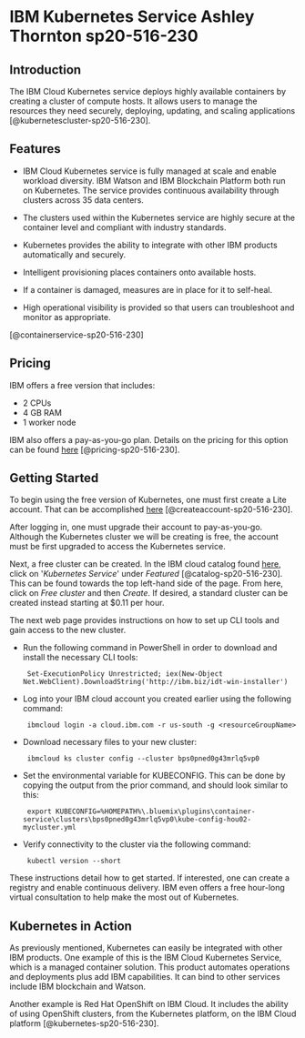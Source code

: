 # IBM Kubernetes Service Ashley Thornton sp20-516-230

## Introduction

The IBM Cloud Kubernetes service deploys highly available containers by
 creating a cluster of compute hosts. It allows users to manage the resources
  they need securely, deploying, updating, and scaling applications 
  [@kubernetescluster-sp20-516-230].
  
## Features

* IBM Cloud Kubernetes service is fully managed at scale and enable workload
 diversity. IBM Watson and IBM Blockchain Platform both run on Kubernetes. The 
 service provides continuous availability through clusters across 35 data
 centers.
 
* The clusters used within the Kubernetes service are highly secure at the
 container level and compliant with industry standards.
 
* Kubernetes provides the ability to integrate with other IBM products
 automatically and securely.
  
* Intelligent provisioning places containers onto available hosts.
 
* If a container is damaged, measures are in place for it to self-heal.
 
* High operational visibility is provided so that users can troubleshoot and
 monitor as appropriate.
  
[@containerservice-sp20-516-230]
 
## Pricing
 
IBM offers a free version that includes:
* 2 CPUs
* 4 GB RAM
* 1 worker node
 
IBM also offers a pay-as-you-go plan. Details on the pricing for this option
 can be found [here](https://www.ibm.com/cloud/container-service/pricing
 ) [@pricing-sp20-516-230].
  
## Getting Started

To begin using the free version of Kubernetes, one must first create a Lite
 account. That can be accomplished [here](https://www.ibm.com/cloud/free
 ) [@createaccount-sp20-516-230].

After logging in, one must upgrade their account to pay-as-you-go. Although
 the Kubernetes cluster we will be creating is free, the account must be
  first upgraded to access the Kubernetes service.

Next, a free cluster can be created. In the IBM cloud catalog found 
[here](https://cloud.ibm.com/catalog), click on '*Kubernetes Service*' under 
*Featured* [@catalog-sp20-516-230]. This can be found towards the top left-hand 
side of the page. From here, click on *Free cluster* and then *Create*. If
 desired, a standard cluster can be created instead starting at $0.11 per hour.
    
The next web page provides instructions on how to set up CLI tools and gain
 access to the new cluster.
 
 * Run the following command in PowerShell in order to download and install
  the necessary CLI tools:
  
        Set-ExecutionPolicy Unrestricted; iex(New-Object Net.WebClient).DownloadString('http://ibm.biz/idt-win-installer')
  
 * Log into your IBM cloud account you created earlier using the following
  command:
  
        ibmcloud login -a cloud.ibm.com -r us-south -g <resourceGroupName>

 * Download necessary files to your new cluster:
 
        ibmcloud ks cluster config --cluster bps0pned0g43mrlq5vp0
        
 * Set the environmental variable for KUBECONFIG. This can be done by
  copying the output from the prior command, and should look similar to this:
  
        export KUBECONFIG=%HOMEPATH%\.bluemix\plugins\container-service\clusters\bps0pned0g43mrlq5vp0\kube-config-hou02-mycluster.yml
  
 * Verify connectivity to the cluster via the following command:
 
        kubectl version --short

 These instructions detail how to get started. If interested, one can create
  a registry and enable continuous delivery. IBM even offers a free hour-long
   virtual consultation to help make the most out of Kubernetes.
 
 ## Kubernetes in Action
 
 As previously mentioned, Kubernetes can easily be integrated with other IBM
  products. One example of this is the IBM Cloud Kubernetes Service, which is
   a managed container solution. This product automates operations and
    deployments plus add IBM capabilities. It can bind to other services
     include IBM blockchain and Watson.
     
 Another example is Red Hat OpenShift on IBM Cloud. It includes the ability
  of using OpenShift clusters, from the Kubernetes platform, on the IBM Cloud
   platform [@kubernetes-sp20-516-230].